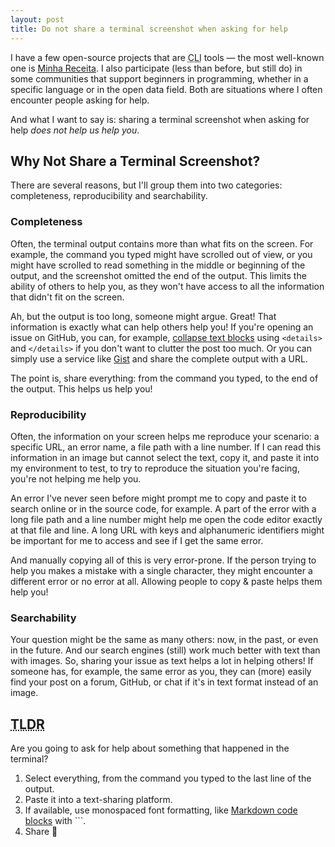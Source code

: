 ```yaml
---
layout: post
title: Do not share a terminal screenshot when asking for help
---
```


I have a few open-source projects that are <abbr title="Command-line interface">CLI</abbr> tools — the most well-known one is [Minha Receita](https://github.com/cuducos/minha-receita). I also participate (less than before, but still do) in some communities that support beginners in programming, whether in a specific language or in the open data field. Both are situations where I often encounter people asking for help.

And what I want to say is: sharing a terminal screenshot when asking for help _does not help us help you_.

## Why Not Share a Terminal Screenshot?

There are several reasons, but I'll group them into two categories: completeness, reproducibility and searchability.

### Completeness

Often, the terminal output contains more than what fits on the screen. For example, the command you typed might have scrolled out of view, or you might have scrolled to read something in the middle or beginning of the output, and the screenshot omitted the end of the output. This limits the ability of others to help you, as they won't have access to all the information that didn't fit on the screen.

Ah, but the output is too long, someone might argue. Great! That information is exactly what can help others help you! If you're opening an issue on GitHub, you can, for example, [collapse text blocks](https://docs.github.com/en/get-started/writing-on-github/working-with-advanced-formatting/organizing-information-with-collapsed-sections) using `<details>` and `</details>` if you don't want to clutter the post too much. Or you can simply use a service like [Gist](https://gist.github.com) and share the complete output with a URL.

The point is, share everything: from the command you typed, to the end of the output. This helps us help you!

### Reproducibility

Often, the information on your screen helps me reproduce your scenario: a specific URL, an error name, a file path with a line number. If I can read this information in an image but cannot select the text, copy it, and paste it into my environment to test, to try to reproduce the situation you're facing, you're not helping me help you.

An error I've never seen before might prompt me to copy and paste it to search online or in the source code, for example. A part of the error with a long file path and a line number might help me open the code editor exactly at that file and line. A long URL with keys and alphanumeric identifiers might be important for me to access and see if I get the same error.

And manually copying all of this is very error-prone. If the person trying to help you makes a mistake with a single character, they might encounter a different error or no error at all. Allowing people to copy & paste helps them help you!

### Searchability

Your question might be the same as many others: now, in the past, or even in the future. And our search engines (still) work much better with text than with images. So, sharing your issue as text helps a lot in helping others! If someone has, for example, the same error as you, they can (more) easily find your post on a forum, GitHub, or chat if it's in text format instead of an image.

## <abbr title="Too Long, Don't Read">TLDR</abbr>

Are you going to ask for help about something that happened in the terminal?

1. Select everything, from the command you typed to the last line of the output.
2. Paste it into a text-sharing platform.
3. If available, use monospaced font formatting, like [Markdown code blocks](https://spec.commonmark.org/0.31.2/#fenced-code-blocks) with ```.
4. Share 💜
